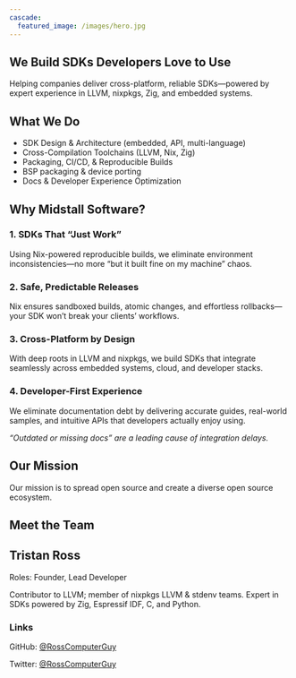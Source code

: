 ```yaml
---
cascade:
  featured_image: /images/hero.jpg
---
```


## We Build SDKs Developers Love to Use

Helping companies deliver cross-platform, reliable SDKs—powered by expert experience in LLVM, nixpkgs, Zig, and embedded systems.

## What We Do

- SDK Design & Architecture (embedded, API, multi-language)
- Cross-Compilation Toolchains (LLVM, Nix, Zig)
- Packaging, CI/CD, & Reproducible Builds
- BSP packaging & device porting
- Docs & Developer Experience Optimization

## Why Midstall Software?

### 1. SDKs That “Just Work”

Using Nix-powered reproducible builds, we eliminate environment inconsistencies—no more “but it built fine on my machine” chaos.

### 2. Safe, Predictable Releases

Nix ensures sandboxed builds, atomic changes, and effortless rollbacks—your SDK won’t break your clients’ workflows.

### 3. Cross-Platform by Design

With deep roots in LLVM and nixpkgs, we build SDKs that integrate seamlessly across embedded systems, cloud, and developer stacks.

### 4. Developer-First Experience

We eliminate documentation debt by delivering accurate guides, real-world samples, and intuitive APIs that developers actually enjoy using.

*“Outdated or missing docs” are a leading cause of integration delays.*

## Our Mission

Our mission is to spread open source and create a diverse open source ecosystem.

## Meet the Team

<article class="nested-copy-line-height">
  <aside class="flex-ns flex-wrap justify-around mt5">
    <div class="relative w-100 w-70-l mb4 bg-white">
      <h2>Tristan Ross</h2>
      <p>Roles: Founder, Lead Developer</p>
      <p>Contributor to LLVM; member of nixpkgs LLVM & stdenv teams. Expert in SDKs powered by Zig, Espressif IDF, C, and Python.</p>
      <h3>Links</h3>
      <p>GitHub: <a href="https://github.com/RossComputerGuy">@RossComputerGuy</a></p>
      <p>Twitter: <a href="https://twitter.com/RossComputerGuy">@RossComputerGuy</a></p>
    </div>
  </aside>
</article>
